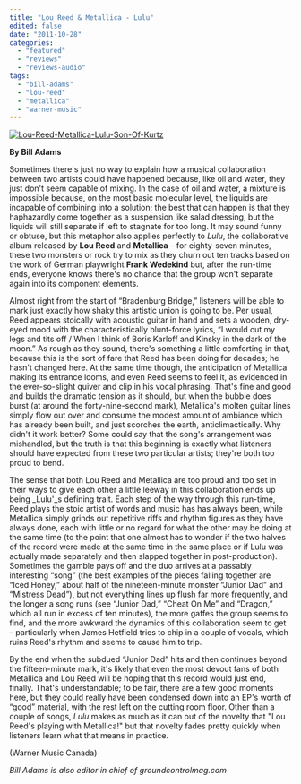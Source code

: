 ```yaml
---
title: "Lou Reed & Metallica - Lulu"
edited: false
date: "2011-10-28"
categories:
  - "featured"
  - "reviews"
  - "reviews-audio"
tags:
  - "bill-adams"
  - "lou-reed"
  - "metallica"
  - "warner-music"
---
```


[![](http://www.hellbound.ca/wp-content/uploads/2011/10/Lou-Reed-Metallica-Lulu-Son-Of-Kurtz.jpg "Lou-Reed-Metallica-Lulu-Son-Of-Kurtz")](http://www.hellbound.ca/wp-content/uploads/2011/10/Lou-Reed-Metallica-Lulu-Son-Of-Kurtz.jpg)

**By Bill Adams**

Sometimes there's just no way to explain how a musical collaboration between two artists could have happened because, like oil and water, they just don't seem capable of mixing. In the case of oil and water, a mixture is impossible because, on the most basic molecular level, the liquids are incapable of combining into a solution; the best that can happen is that they haphazardly come together as a suspension like salad dressing, but the liquids will still separate if left to stagnate for too long. It may sound funny or obtuse, but this metaphor also applies perfectly to _Lulu_, the collaborative album released by **Lou Reed** and **Metallica** – for eighty-seven minutes, these two monsters or rock try to mix as they churn out ten tracks based on the work of German playwright **Frank Wedekind** but, after the run-time ends, everyone knows there's no chance that the group won't separate again into its component elements.

Almost right from the start of “Bradenburg Bridge,” listeners will be able to mark just exactly how shaky this artistic union is going to be. Per usual, Reed appears stoically with acoustic guitar in hand and sets a wooden, dry-eyed mood with the characteristically blunt-force lyrics, “I would cut my legs and tits off / When I think of Boris Karloff and Kinsky in the dark of the moon.” As rough as they sound, there's something a little comforting in that, because this is the sort of fare that Reed has been doing for decades; he hasn't changed here. At the same time though, the anticipation of Metallica making its entrance looms, and even Reed seems to feel it, as evidenced in the ever-so-slight quiver and clip in his vocal phrasing. That's fine and good and builds the dramatic tension as it should, but when the bubble does burst (at around the forty-nine-second mark), Metallica's molten guitar lines simply flow out over and consume the modest amount of ambiance which has already been built, and just scorches the earth, anticlimactically. Why didn't it work better? Some could say that the song's arrangement was mishandled, but the truth is that this beginning is exactly what listeners should have expected from these two particular artists; they're both too proud to bend.

The sense that both Lou Reed and Metallica are too proud and too set in their ways to give each other a little leeway in this collaboration ends up being _Lulu'_s defining trait. Each step of the way through this run-time, Reed plays the stoic artist of words and music has has always been, while Metallica simply grinds out repetitive riffs and rhythm figures as they have always done, each with little or no regard for what the other may be doing at the same time (to the point that one almost has to wonder if the two halves of the record were made at the same time in the same place or if Lulu was actually made separately and then slapped together in post-production). Sometimes the gamble pays off and the duo arrives at a passably interesting “song” (the best examples of the pieces falling together are “Iced Honey,” about half of the nineteen-minute monster “Junior Dad” and “Mistress Dead”), but not everything lines up flush far more frequently, and the longer a song runs (see “Junior Dad,” “Cheat On Me” and “Dragon,” which all run in excess of ten minutes), the more gaffes the group seems to find, and the more awkward the dynamics of this collaboration seem to get – particularly when James Hetfield tries to chip in a couple of vocals, which ruins Reed's rhythm and seems to cause him to trip.

By the end when the subdued “Junior Dad” hits and then continues beyond the fifteen-minute mark, it's likely that even the most devout fans of both Metallica and Lou Reed will be hoping that this record would just end, finally. That's understandable; to be fair, there are a few good moments here, but they could really have been condensed down into an EP's worth of “good” material, with the rest left on the cutting room floor. Other than a couple of songs, _Lulu_ makes as much as it can out of the novelty that "Lou Reed's playing with Metallica!" but that novelty fades pretty quickly when listeners learn what that means in practice.

(Warner Music Canada)

_Bill Adams is also editor in chief of groundcontrolmag.com_
